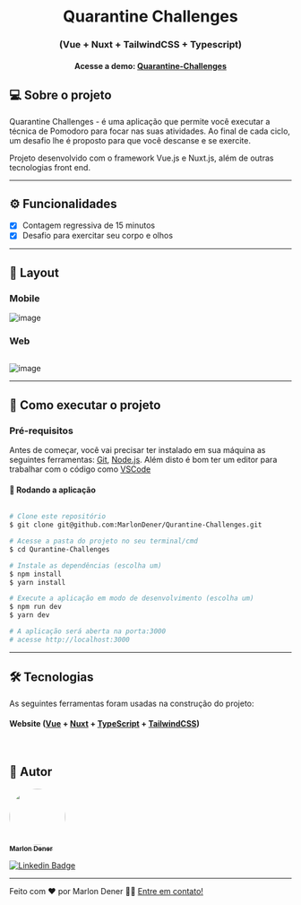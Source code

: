 <h1 align="center">
  Quarantine Challenges
</h1>
<h3 align="center">
 (Vue + Nuxt + TailwindCSS + Typescript)
</h3>
<h4 align="center">
	Acesse a demo:
	<a href="https://quarantine-challenges-marlondener.vercel.app/">
		Quarantine-Challenges
	</a>
</h4>

## 💻 Sobre o projeto

Quarantine Challenges - é uma aplicação que permite você executar a técnica de Pomodoro para focar nas suas atividades. Ao final de cada ciclo, um desafio lhe é proposto para que você descanse e se exercite.

Projeto desenvolvido com o framework Vue.js e Nuxt.js, além de outras tecnologias front end.

---
## ⚙️ Funcionalidades

- [x] Contagem regressiva de 15 minutos
- [x] Desafio para exercitar seu corpo e olhos
---

## 🎨 Layout
### Mobile

<p align="center">
	
 ![image](https://user-images.githubusercontent.com/70349830/123726263-0f4e8500-d866-11eb-8919-c0c9fd366862.png)
	
</p>

### Web

<p align="center" style="display: flex; align-items: flex-start; justify-content: center">
	
![image](https://user-images.githubusercontent.com/70349830/123734169-39f30a80-d873-11eb-8df6-2a3bfceea604.png)
	
</p>

---

## 🚀 Como executar o projeto

### Pré-requisitos

Antes de começar, você vai precisar ter instalado em sua máquina as seguintes ferramentas:
[Git](https://git-scm.com), [Node.js](https://nodejs.org/en/).
Além disto é bom ter um editor para trabalhar com o código como [VSCode](https://code.visualstudio.com/)

#### 🧭 Rodando a aplicação

```bash

# Clone este repositório
$ git clone git@github.com:MarlonDener/Qurantine-Challenges.git

# Acesse a pasta do projeto no seu terminal/cmd
$ cd Qurantine-Challenges

# Instale as dependências (escolha um)
$ npm install
$ yarn install

# Execute a aplicação em modo de desenvolvimento (escolha um)
$ npm run dev
$ yarn dev

# A aplicação será aberta na porta:3000
# acesse http://localhost:3000

```

---

## 🛠 Tecnologias

As seguintes ferramentas foram usadas na construção do projeto:

#### **Website**  ([Vue](https://vuejs.org/) + [Nuxt](https://nuxtjs.org/)  +  [TypeScript](https://www.typescriptlang.org/) + [TailwindCSS](https://tailwindcss.com/))
<br>

## 🦸 Autor

<a href="https://www.linkedin.com/in/marlondener">
 <img style="border-radius: 50%;" src="https://avatars.githubusercontent.com/u/70349830?v=4" width="100px;" alt=""/>
 <br />
 <sub><b>Marlon Dener</b></sub>
</a>
<br />

[![Linkedin Badge](https://img.shields.io/badge/-marlondener-blue?style=flat-square&logo=Linkedin&logoColor=white&link=https://www.linkedin.com/in/marlondener/)](https://www.linkedin.com/in/marlondener/)

---

Feito com ❤️ por Marlon Dener 👋🏽 [Entre em contato!](https://www.linkedin.com/in/marlondener/)
